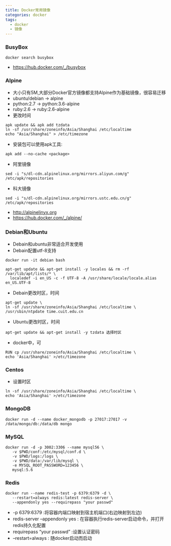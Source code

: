 ```yaml
---
title: Docker常用镜像
categories: docker
tags:
  - docker
  - 镜像
---
```


### BusyBox
```
docker search busybox
``` 
- https://hub.docker.com/_/busybox

### Alpine
- 大小只有5M,大部分Docker官方镜像都支持Alpine作为基础镜像，很容易迁移
- ubuntu/debian -> alpine
- python:2.7 -> python:3.6-alpine
- ruby:2.6 -> ruby:2.6-alpine
- 更改时间
```
apk update && apk add tzdata
ln -sf /usr/share/zoneinfo/Asia/Shanghai /etc/localtime
echo "Asia/Shanghai" > /etc/timezone
```
- 安装包可以使用apk工具:
```
apk add --no-cache <package> 
```
- 阿里镜像
```
sed -i "s/dl-cdn.alpinelinux.org/mirrors.aliyun.com/g" /etc/apk/repositories
```
- 科大镜像
```
sed -i "s/dl-cdn.alpinelinux.org/mirrors.ustc.edu.cn/g" /etc/apk/repositories
```

- http://alpinelinyx.org
- https://hub.docker.com/_/alpine/

### Debian和Ubuntu
- Debain和ubuntu非常适合开发使用
- Debain配置utf-8支持

```
docker run -it debian bash

apt-get update && apt-get install -y locales && rm -rf /var/lib/apt/lists/* \
  localedef -i en_US -c -f UTF-8 -A /usr/share/locale/locale.alias en_US.UTF-8

```
- Debain更改时区，时间
```
apt-get update \
ln -sf /usr/share/zoneinfo/Asia/Shanghai /etc/localtime \
/usr/sbin/ntpdate time.cuit.edu.cn
```

- Ubuntu更改时区，时间
```
apt-get update && apt-get install -y tzdata 选择时区
```
- docker中，可
```
RUN cp /usr/share/zoneinfo/Asia/Shanghai /etc/localtime \
echo 'Asia/Shanghai' >/etc/timezone
```

### Centos
- 设置时区
```
ln -sf /usr/share/zoneinfo/Asia/Shanghai /etc/localtime \
echo 'Asia/Shanghai' >/etc/timezone
```

### MongoDB
```
docker run -d --name docker_mongodb -p 27017:27017 -v /data/mongo/db:/data/db mongo
```

### MySQL
```
docker run -d -p 3002:3306 --name mysql56 \
   -v $PWD/conf:/etc/mysql/conf.d \
   -v $PWD/logs:/logs \
   -v $PWD/data:/var/lib/mysql \
   -e MYSQL_ROOT_PASSWORD=123456 \
   mysql:5.6
```

### Redis
```
docker run --name redis-test -p 6379:6379 -d \
   --restart=always redis:latest redis-server \
   --appendonly yes --requirepass "your passwd"
```
- -p 6379:6379 :将容器内端口映射到宿主机端口(右边映射到左边) 
- redis-server –appendonly yes : 在容器执行redis-server启动命令，并打开redis持久化配置 
- requirepass “your passwd” :设置认证密码 
- –restart=always : 随docker启动而启动

